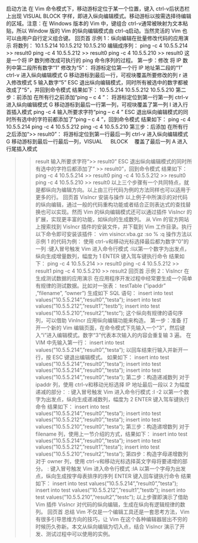 启动方法
在 Vim 命令模式下，移动游标定位于某一个位置，键入 ctrl-v后状态栏上出现 VISUAL BLOCK 字样，即进入纵向编辑模式。移动游标以按需选择待编辑的区域。注意：在 Windows 版本的 Vim 中，键组合 ctrl-v通常被映射为文本粘贴，所以 Window 版的 Vim 的纵向编辑模式由 ctrl-q启动。当然灵活的 Vim 也可以由用户自行定义组合键。
回页首
示例 1：纵向编辑在批量修改代码的应用演示
将数列：
 10.1.5.214 
 10.1.5.212 
 10.1.5.210
编辑成序列：
 ping -c 4 10.5.5.214 >> result0 
 ping -c 4 10.5.5.212 >> result0 
 ping -c 4 10.5.5.210 >> result0
这是一个将 IP 数列修改成可执行的 ping 命令序列的过程。
第一步：修改
将 IP 数列中第二段所有数字“1” 修改为“5”：
将游标定位第一个行 IP 地址第二段的“1”
ctrl-v 进入纵向编辑模式
G 移动游标到最后一行，可视块覆盖所要修改的列
r 进入修改模式
5 输入数字“5”
ESC 退出纵向编辑模式，同时所有被选中的数字都被改成了“5”，并回到命令模式
结果如下：
 10.5.5.214 
 10.5.5.212 
 10.5.5.210
第二步：前添加
在所有行之前添加“ping – c 4 ”：
将游标定位到第一行第一列
ctrl-v 进入纵向编辑模式
G 移动游标到最后一行第一列，可视块覆盖了第一列
I 进入行首插入模式
ping -c 4 输入所要求字符“ping – c 4 ”
ESC 退出纵向编辑模式的同时所有选中的字符前都添加了“ping – c 4 ”，回到命令模式
结果如下：
 ping -c 4 10.5.5.214 
 ping -c 4 10.5.5.212 
 ping -c 4 10.5.5.210
第三步：后添加
在所有行之后添加“>> result0”：
将游标定位到第一行最后一列
ctrl-v 进入纵向编辑模式
G 移动游标到最后一行最后一列，VISUAL 　 BLOCK 　覆盖了最后一列
A 进入行尾插入模式
>> result	输入所要求字符“>> result0”
ESC 退出纵向编辑模式的同时所有选中的字符后都添加了“ >> result0”，回到命令模式
结果如下：
 ping -c 4 10.5.5.214 >> result0 
 ping -c 4 10.5.5.212 >> result0 
 ping -c 4 10.5.5.210 >> result0
以上三个步骤有一个共同特点，就是都纵向为编辑方向。以上由三行代码为例的方法同样也可以适用于更多的行。
回页首
VisIncr 安装与操作
以上例子中所演示的对代码的纵向编辑，通过一般的代码重构功能或者结合正则表达式的查找替换也可以实现。然而 Vim 的纵向编辑模式还可以通过插件 VisIncr 的扩展，实现更丰富的功能，如纵向的生成数列。
从 Vim 的官方网站上搜索找到 VisIncr 插件的安装文件，并下载到 Vim 工作目录。执行以下命令即可安装该插件：
 vim visincr.vba.gz 
 :so % 
 :q
操作方法以示例 1 的代码为例：
使用 ctrl-v和移动光标选择最后都为数字“0”的一列
:键入冒号触发 Vim 进入命令行模式
:I以第一个数字为出发点，纵向生成增量数列，幅度为 1
ENTER	键入驾车键执行命令
结果如下：
 ping -c 4 10.5.5.214 >> result0 
 ping -c 4 10.5.5.212 >> result1 
 ping -c 4 10.5.5.210 >> result2
回页首
示例 2：VisIncr 在生成测试数据的应用演示
在应用程序开发过程中经常要生成一个简单有规律的测试数据。比如对一张表：
 testTable (”ipaddr” ,”filename”, ”owner”)
生成如下 SQL 语句：
 insert into test values("10.5.5.214”,”result0”,”testa”); 
 insert into test values(”10.5.5.212”,”result1”,”testb”); 
 insert into test values(”10.5.5.210”,”result2”,”testc”);
这个纵向有规律的语句序列，可以借助 VinIncr 应用纵向编辑功能来构造。
第一步：准备
打开一个新的 Vim 编辑页面，在命令模式下先输入一个“3”，然后键入“i”进入编辑模式。数字“3”代表本次输入的内容会重复输 3 遍。
在 VIM 中先输入第一行：
 insert into test values(”10.5.5.214”,”result0”,”testa”);
以回车结束行输入并新开一行，按 ESC 键退出编辑模式。
如果如下：
 insert into test values(”10.5.5.214”,”result0”,”testa”); 
 insert into test values(”10.5.5.214”,”result0”,”testa”); 
 insert into test values(”10.5.5.214”,”result0”,”testa”);
第二步：构造递减数列
对于 ipaddr 列，使用 ctrl-v和移动光标选择 IP 地址最后一段以 2 为幅度递减的部分：
: 键入冒号触发 Vim 进入命令行模式
:I -2 以第一个数字为出发点，纵向生成递减数列，幅度为 2
ENTER 键入驾车键执行命令
结果如下：
 insert into test values(”10.5.5.214”,”result0”,”testa”); 
 insert into test values(”10.5.5.212”,”result0”,”testa”); 
 insert into test values(”10.5.5.210”,”result0”,”testa”);
第三步：构造递增数列
对于 filename 列，使用上一节介绍的方式，结果如下：
 insert into test values(”10.5.5.214”,”result0”,”testa”); 
 insert into test values(”10.5.5.212”,”result1”,”testa”); 
 insert into test values(”10.5.5.210”,”result2”,”testa”);
第四步：构造字母递增数列
对于 owner 列，使用 ctrl-v和移动光标选择英文字母将要递增的部分。
: 键入冒号触发 Vim 进入命令行模式
:IA 以第一个字母为出发点，纵向生成按字母表排序的序列
ENTER 键入回车键执行命令
结果如下：
 insert into test values(”10.5.5.214”,”result0”,”testa”); 
 insert into test values(”10.5.5.212”,”result1”,”testb”); 
 insert into test values(”10.5.5.210”,”result2”,”testc”);
以上步骤即演示了借助 Vim 插件 VisIncr 对代码的纵向编辑，生成在纵向有逻辑规律的数列。
回页首
总结
Vim 不仅是一个编辑工具还是一套思考方法，Vim 有很多引导思维方向的技巧，让 Vim 在这个各种编辑器层出不穷的时候历久弥新。本文从纵向编辑为切入点，结合 VisIncr 演示了开发、测试过程中可以使用的实例。

